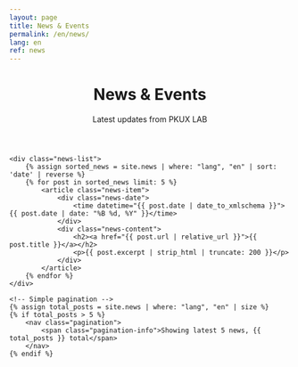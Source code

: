 ```yaml
---
layout: page
title: News & Events
permalink: /en/news/
lang: en
ref: news
---
```


<div class="news-simple">
    <header class="news-header">
        <h1>News & Events</h1>
        <p>Latest updates from PKUX LAB</p>
    </header>

    <div class="news-list">
        {% assign sorted_news = site.news | where: "lang", "en" | sort: 'date' | reverse %}
        {% for post in sorted_news limit: 5 %}
            <article class="news-item">
                <div class="news-date">
                    <time datetime="{{ post.date | date_to_xmlschema }}">{{ post.date | date: "%B %d, %Y" }}</time>
                </div>
                <div class="news-content">
                    <h2><a href="{{ post.url | relative_url }}">{{ post.title }}</a></h2>
                    <p>{{ post.excerpt | strip_html | truncate: 200 }}</p>
                </div>
            </article>
        {% endfor %}
    </div>

    <!-- Simple pagination -->
    {% assign total_posts = site.news | where: "lang", "en" | size %}
    {% if total_posts > 5 %}
        <nav class="pagination">
            <span class="pagination-info">Showing latest 5 news, {{ total_posts }} total</span>
        </nav>
    {% endif %}
</div>